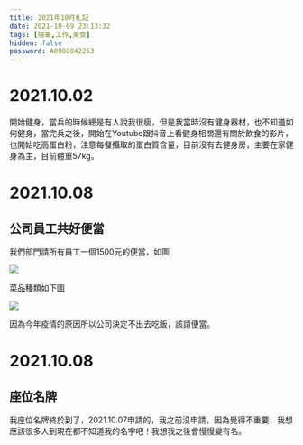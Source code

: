 ```yaml
---
title: 2021年10月札記
date: 2021-10-09 23:13:32
tags: [隨筆,工作,美食]
hidden: false
password: A0988842253
---
```

<link rel="stylesheet" href="https://cdn.jsdelivr.net/npm/bootstrap-icons@1.10.0/font/bootstrap-icons.css">

# <i class="bi bi-book"></i> 2021.10.02

開始健身，當兵的時候總是有人說我很瘦，但是我當時沒有健身器材，也不知道如何健身，當完兵之後，開始在Youtube跟抖音上看健身相關還有關於飲食的影片，也開始吃高蛋白粉，注意每餐攝取的蛋白質含量，目前沒有去健身房，主要在家健身為主，目前體重57kg。

<!--## 難題解決
2021.10.05

我進公司的第一個案件，遇到了一個重大的問題，從2021.08.17通報PPM跟其他部門，接著PPM通報CPM，CPM通報廠商，廠商一開始愛理不理，所以我跟另一個同事只能自行研究，到2021.10.05終於解決。
-->
# <i class="bi bi-book"></i> 2021.10.08 
## 公司員工共好便當

我們部門請所有員工一個1500元的便當，如圖

![](/images/theme/生活/post-image.jpg)

菜品種類如下圖

![](post-image2.jpg)

因為今年疫情的原因所以公司決定不出去吃飯，該請便當。

# <i class="bi bi-book"></i> 2021.10.08
## 座位名牌

我座位名牌終於到了，2021.10.07申請的，我之前沒申請，因為覺得不重要，我想應該很多人到現在都不知道我的名字吧！我想我之後會慢慢變有名。
